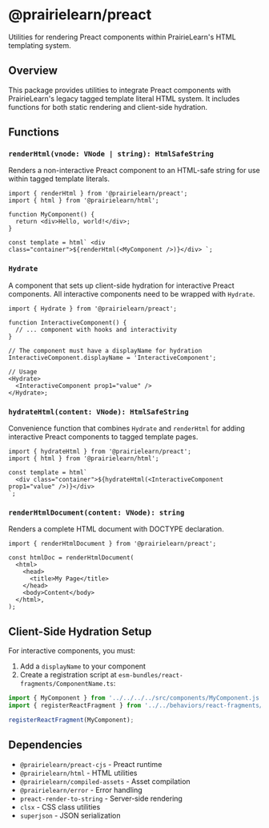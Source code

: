 # @prairielearn/preact

Utilities for rendering Preact components within PrairieLearn's HTML templating system.

## Overview

This package provides utilities to integrate Preact components with PrairieLearn's legacy tagged template literal HTML system. It includes functions for both static rendering and client-side hydration.

## Functions

### `renderHtml(vnode: VNode | string): HtmlSafeString`

Renders a non-interactive Preact component to an HTML-safe string for use within tagged template literals.

```tsx
import { renderHtml } from '@prairielearn/preact';
import { html } from '@prairielearn/html';

function MyComponent() {
  return <div>Hello, world!</div>;
}

const template = html` <div class="container">${renderHtml(<MyComponent />)}</div> `;
```

### `Hydrate`

A component that sets up client-side hydration for interactive Preact components. All interactive components need to be wrapped with `Hydrate`.

```tsx
import { Hydrate } from '@prairielearn/preact';

function InteractiveComponent() {
  // ... component with hooks and interactivity
}

// The component must have a displayName for hydration
InteractiveComponent.displayName = 'InteractiveComponent';

// Usage
<Hydrate>
  <InteractiveComponent prop1="value" />
</Hydrate>;
```

### `hydrateHtml(content: VNode): HtmlSafeString`

Convenience function that combines `Hydrate` and `renderHtml` for adding interactive Preact components to tagged template pages.

```tsx
import { hydrateHtml } from '@prairielearn/preact';
import { html } from '@prairielearn/html';

const template = html`
  <div class="container">${hydrateHtml(<InteractiveComponent prop1="value" />)}</div>
`;
```

### `renderHtmlDocument(content: VNode): string`

Renders a complete HTML document with DOCTYPE declaration.

```tsx
import { renderHtmlDocument } from '@prairielearn/preact';

const htmlDoc = renderHtmlDocument(
  <html>
    <head>
      <title>My Page</title>
    </head>
    <body>Content</body>
  </html>,
);
```

## Client-Side Hydration Setup

For interactive components, you must:

1. Add a `displayName` to your component
2. Create a registration script at `esm-bundles/react-fragments/ComponentName.ts`:

```ts
import { MyComponent } from '../../../../src/components/MyComponent.js';
import { registerReactFragment } from '../../behaviors/react-fragments/index.js';

registerReactFragment(MyComponent);
```

## Dependencies

- `@prairielearn/preact-cjs` - Preact runtime
- `@prairielearn/html` - HTML utilities
- `@prairielearn/compiled-assets` - Asset compilation
- `@prairielearn/error` - Error handling
- `preact-render-to-string` - Server-side rendering
- `clsx` - CSS class utilities
- `superjson` - JSON serialization

